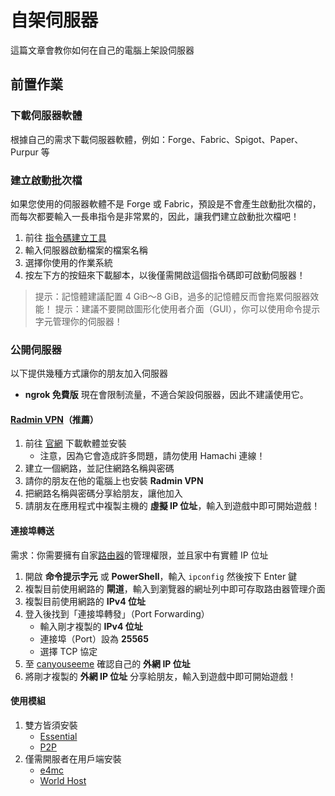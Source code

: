 # 自架伺服器
這篇文章會教你如何在自己的電腦上架設伺服器

## 前置作業
### 下載伺服器軟體
根據自己的需求下載伺服器軟體，例如：Forge、Fabric、Spigot、Paper、Purpur 等

### 建立啟動批次檔
如果您使用的伺服器軟體不是 Forge 或 Fabric，預設是不會產生啟動批次檔的，而每次都要輸入一長串指令是非常累的，因此，讓我們建立啟動批次檔吧！
1. 前往 [指令碼建立工具](https://flags.sh)
1. 輸入伺服器啟動檔案的檔案名稱
1. 選擇你使用的作業系統
1. 按左下方的按鈕來下載腳本，以後僅需開啟這個指令碼即可啟動伺服器！
> 提示：記憶體建議配置 4 GiB～8 GiB，過多的記憶體反而會拖累伺服器效能！
> 提示：建議不要開啟圖形化使用者介面（GUI），你可以使用命令提示字元管理你的伺服器！

### 公開伺服器
以下提供幾種方式讓你的朋友加入伺服器
* **ngrok 免費版** 現在會限制流量，不適合架設伺服器，因此不建議使用它。
#### [Radmin VPN](https://www.radmin-vpn.com/tw/)（推薦）
1. 前往 [官網](https://www.radmin-vpn.com/tw/) 下載軟體並安裝
    * 注意，因為它會造成許多問題，請勿使用 Hamachi 連線！
1. 建立一個網路，並記住網路名稱與密碼
1. 請你的朋友在他的電腦上也安裝 **Radmin VPN**
1. 把網路名稱與密碼分享給朋友，讓他加入
1. 請朋友在應用程式中複製主機的 **虛擬 IP 位址**，輸入到遊戲中即可開始遊戲！

#### 連接埠轉送
需求：你需要擁有自家[路由器](https://zh.wikipedia.org/wiki/路由器)的管理權限，並且家中有實體 IP 位址
1. 開啟 **命令提示字元** 或 **PowerShell**，輸入 `ipconfig` 然後按下 Enter 鍵
1. 複製目前使用網路的 **閘道**，輸入到瀏覽器的網址列中即可存取路由器管理介面
1. 複製目前使用網路的 **IPv4 位址**
1. 登入後找到「連接埠轉發」（Port Forwarding）
    * 輸入剛才複製的 **IPv4 位址**
    * 連接埠（Port）設為 **25565**
    * 選擇 TCP 協定
1. 至 [canyouseeme](https://canyouseeme.org/) 確認自己的 **外網 IP 位址**
1. 將剛才複製的 **外網 IP 位址** 分享給朋友，輸入到遊戲中即可開始遊戲！

#### 使用模組
1. 雙方皆須安裝
    * [Essential](https://essential.gg/)
    * [P2P](https://modrinth.com/mod/p2p)
1. 僅需開服者在用戶端安裝
    * [e4mc](https://modrinth.com/mod/e4mc)
    * [World Host](https://modtinth.com/world-host)
